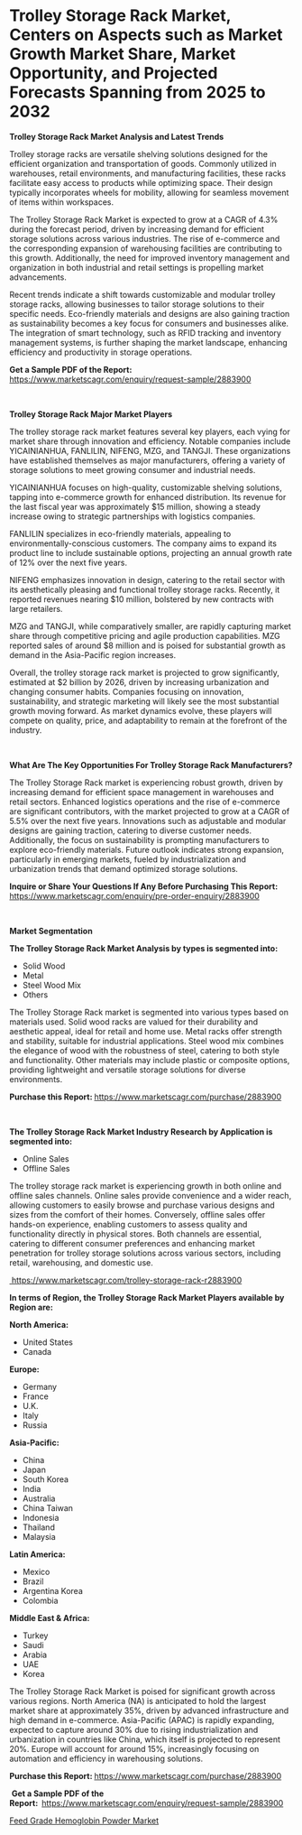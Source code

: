 <p><h1>Trolley Storage Rack Market, Centers on Aspects such as Market Growth Market Share, Market Opportunity, and Projected Forecasts Spanning from 2025 to 2032</h1></p><p><strong>Trolley Storage Rack Market Analysis and Latest Trends</strong></p>
<p><p>Trolley storage racks are versatile shelving solutions designed for the efficient organization and transportation of goods. Commonly utilized in warehouses, retail environments, and manufacturing facilities, these racks facilitate easy access to products while optimizing space. Their design typically incorporates wheels for mobility, allowing for seamless movement of items within workspaces.</p><p>The Trolley Storage Rack Market is expected to grow at a CAGR of 4.3% during the forecast period, driven by increasing demand for efficient storage solutions across various industries. The rise of e-commerce and the corresponding expansion of warehousing facilities are contributing to this growth. Additionally, the need for improved inventory management and organization in both industrial and retail settings is propelling market advancements.</p><p>Recent trends indicate a shift towards customizable and modular trolley storage racks, allowing businesses to tailor storage solutions to their specific needs. Eco-friendly materials and designs are also gaining traction as sustainability becomes a key focus for consumers and businesses alike. The integration of smart technology, such as RFID tracking and inventory management systems, is further shaping the market landscape, enhancing efficiency and productivity in storage operations.</p></p>
<p><strong>Get a Sample PDF of the Report:&nbsp;</strong> <a href="https://www.marketscagr.com/enquiry/request-sample/2883900?utm_campaign=3228&utm_medium=2&utm_source=Github&utm_content=ia&utm_term=13032025&utm_id=trolley-storage-rack">https://www.marketscagr.com/enquiry/request-sample/2883900</a></p>
<p>&nbsp;</p>
<p><strong>Trolley Storage Rack Major Market Players</strong></p>
<p><p>The trolley storage rack market features several key players, each vying for market share through innovation and efficiency. Notable companies include YICAINIANHUA, FANLILIN, NIFENG, MZG, and TANGJI. These organizations have established themselves as major manufacturers, offering a variety of storage solutions to meet growing consumer and industrial needs.</p><p>YICAINIANHUA focuses on high-quality, customizable shelving solutions, tapping into e-commerce growth for enhanced distribution. Its revenue for the last fiscal year was approximately $15 million, showing a steady increase owing to strategic partnerships with logistics companies.</p><p>FANLILIN specializes in eco-friendly materials, appealing to environmentally-conscious customers. The company aims to expand its product line to include sustainable options, projecting an annual growth rate of 12% over the next five years.</p><p>NIFENG emphasizes innovation in design, catering to the retail sector with its aesthetically pleasing and functional trolley storage racks. Recently, it reported revenues nearing $10 million, bolstered by new contracts with large retailers.</p><p>MZG and TANGJI, while comparatively smaller, are rapidly capturing market share through competitive pricing and agile production capabilities. MZG reported sales of around $8 million and is poised for substantial growth as demand in the Asia-Pacific region increases.</p><p>Overall, the trolley storage rack market is projected to grow significantly, estimated at $2 billion by 2026, driven by increasing urbanization and changing consumer habits. Companies focusing on innovation, sustainability, and strategic marketing will likely see the most substantial growth moving forward. As market dynamics evolve, these players will compete on quality, price, and adaptability to remain at the forefront of the industry.</p></p>
<p>&nbsp;</p>
<p><strong>What Are The Key Opportunities For Trolley Storage Rack Manufacturers?</strong></p>
<p><p>The Trolley Storage Rack market is experiencing robust growth, driven by increasing demand for efficient space management in warehouses and retail sectors. Enhanced logistics operations and the rise of e-commerce are significant contributors, with the market projected to grow at a CAGR of 5.5% over the next five years. Innovations such as adjustable and modular designs are gaining traction, catering to diverse customer needs. Additionally, the focus on sustainability is prompting manufacturers to explore eco-friendly materials. Future outlook indicates strong expansion, particularly in emerging markets, fueled by industrialization and urbanization trends that demand optimized storage solutions.</p></p>
<p><strong>Inquire or Share Your Questions If Any Before Purchasing This Report:</strong> <a href="https://www.marketscagr.com/enquiry/pre-order-enquiry/2883900?utm_campaign=3228&utm_medium=2&utm_source=Github&utm_content=ia&utm_term=13032025&utm_id=trolley-storage-rack">https://www.marketscagr.com/enquiry/pre-order-enquiry/2883900</a></p>
<p>&nbsp;</p>
<p><strong>Market Segmentation</strong></p>
<p><strong>The Trolley Storage Rack Market Analysis by types is segmented into:</strong></p>
<p><ul><li>Solid Wood</li><li>Metal</li><li>Steel Wood Mix</li><li>Others</li></ul></p>
<p><p>The Trolley Storage Rack market is segmented into various types based on materials used. Solid wood racks are valued for their durability and aesthetic appeal, ideal for retail and home use. Metal racks offer strength and stability, suitable for industrial applications. Steel wood mix combines the elegance of wood with the robustness of steel, catering to both style and functionality. Other materials may include plastic or composite options, providing lightweight and versatile storage solutions for diverse environments.</p></p>
<p><strong>Purchase this Report:&nbsp;</strong><a href="https://www.marketscagr.com/purchase/2883900?utm_campaign=3228&utm_medium=2&utm_source=Github&utm_content=ia&utm_term=13032025&utm_id=trolley-storage-rack">https://www.marketscagr.com/purchase/2883900</a></p>
<p>&nbsp;</p>
<p><strong>The Trolley Storage Rack Market Industry Research by Application is segmented into:</strong></p>
<p><ul><li>Online Sales</li><li>Offline Sales</li></ul></p>
<p><p>The trolley storage rack market is experiencing growth in both online and offline sales channels. Online sales provide convenience and a wider reach, allowing customers to easily browse and purchase various designs and sizes from the comfort of their homes. Conversely, offline sales offer hands-on experience, enabling customers to assess quality and functionality directly in physical stores. Both channels are essential, catering to different consumer preferences and enhancing market penetration for trolley storage solutions across various sectors, including retail, warehousing, and domestic use.</p></p>
<p><a href="https://www.marketscagr.com/trolley-storage-rack-r2883900?utm_campaign=3228&utm_medium=2&utm_source=Github&utm_content=ia&utm_term=13032025&utm_id=trolley-storage-rack">&nbsp;https://www.marketscagr.com/trolley-storage-rack-r2883900</a></p>
<p><strong>In terms of Region, the Trolley Storage Rack Market Players available by Region are:</strong></p>
<p>
    <p> <strong> North America: </strong>
        <ul>
            <li>United States</li>
            <li>Canada</li>
        </ul>
        </p> 
    <p> <strong> Europe: </strong>
        <ul>
            <li>Germany</li>
            <li>France</li>
            <li>U.K.</li>
            <li>Italy</li>
            <li>Russia</li>
        </ul>
        </p> 
    <p> <strong> Asia-Pacific: </strong>
        <ul>
            <li>China</li>
            <li>Japan</li>
            <li>South Korea</li>
            <li>India</li>
            <li>Australia</li>
            <li>China Taiwan</li>
            <li>Indonesia</li>
            <li>Thailand</li>
            <li>Malaysia</li>
        </ul>
        </p> 
    <p> <strong> Latin America: </strong>
        <ul>
            <li>Mexico</li>
            <li>Brazil</li>
            <li>Argentina Korea</li>
            <li>Colombia</li>
        </ul>
        </p> 
    <p> <strong> Middle East & Africa: </strong>
        <ul>
            <li>Turkey</li>
            <li>Saudi</li>
            <li>Arabia</li>
            <li>UAE</li>
            <li>Korea</li>
        </ul>
    </p>
    </p>
<p><p>The Trolley Storage Rack Market is poised for significant growth across various regions. North America (NA) is anticipated to hold the largest market share at approximately 35%, driven by advanced infrastructure and high demand in e-commerce. Asia-Pacific (APAC) is rapidly expanding, expected to capture around 30% due to rising industrialization and urbanization in countries like China, which itself is projected to represent 20%. Europe will account for around 15%, increasingly focusing on automation and efficiency in warehousing solutions.</p></p>
<p><strong>Purchase this Report: </strong><a href="https://www.marketscagr.com/purchase/2883900?utm_campaign=3228&utm_medium=2&utm_source=Github&utm_content=ia&utm_term=13032025&utm_id=trolley-storage-rack">https://www.marketscagr.com/purchase/2883900</a></p>
<p>&nbsp;<strong>Get a Sample PDF of the Report:&nbsp;&nbsp;</strong><a href="https://www.marketscagr.com/enquiry/request-sample/2883900?utm_campaign=3228&utm_medium=2&utm_source=Github&utm_content=ia&utm_term=13032025&utm_id=trolley-storage-rack">https://www.marketscagr.com/enquiry/request-sample/2883900</a></p>
<p><strong></strong></p>
<p><p><a href="https://github.com/donkalucine10/Market-Research-Report-List-1/blob/main/feed-grade-hemoglobin-powder-market.md?utm_campaign=3228&utm_medium=2&utm_source=Github&utm_content=ia&utm_term=13032025&utm_id=trolley-storage-rack">Feed Grade Hemoglobin Powder Market</a></p></p>
